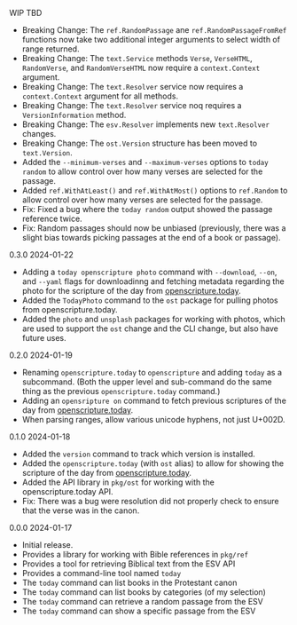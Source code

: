 WIP  TBD

 * Breaking Change: The `ref.RandomPassage` ane `ref.RandomPassageFromRef` functions now take two additional integer arguments to select width of range returned.
 * Breaking Change: The `text.Service` methods `Verse`, `VerseHTML`, `RandomVerse`, and `RandomVerseHTML` now require a `context.Context` argument.
 * Breaking Change: The `text.Resolver` service now requires a `context.Context` argument for all methods.
 * Breaking Change: The `text.Resolver` service noq requires a `VersionInformation` method.
 * Breaking Change: The `esv.Resolver` implements new `text.Resolver` changes.
 * Breaking Change: The `ost.Version` structure has been moved to `text.Version`.
 * Added the `--minimum-verses` and `--maximum-verses` options to `today random` to allow control over how many verses are selected for the passage.
 * Added `ref.WithAtLeast()` and `ref.WithAtMost()` options to `ref.Random` to allow control over how many verses are selected for the passage.
 * Fix: Fixed a bug where the `today random` output showed the passage reference twice.
 * Fix: Random passages should now be unbiased (previously, there was a slight bias towards picking passages at the end of a book or passage).

0.3.0  2024-01-22

 * Adding a `today openscripture photo` command with `--download`, `--on`, and `--yaml` flags for downloadinng and fetching metadata regarding the photo for the scripture of the day from [openscripture.today](https://openscripture.today).
 * Added the `TodayPhoto` command to the `ost` package for pulling photos from openscripture.today.
 * Added the `photo` and `unsplash` packages for working with photos, which are used to support the `ost` change and the CLI change, but also have future uses.

0.2.0  2024-01-19

 * Renaming `openscripture.today` to `openscripture` and adding `today` as a subcommand. (Both the upper level and sub-command do the same thing as the previous `openscripture.today` command.)
 * Adding an `opensripture on` command to fetch previous scriptures of the day from [openscripture.today](https://openscripture.today).
 * When parsing ranges, allow various unicode hyphens, not just U+002D.

0.1.0  2024-01-18

 * Added the `version` command to track which version is installed.
 * Added the `openscripture.today` (with `ost` alias) to allow for showing the scripture of the day from [openscripture.today](https://openscripture.today).
 * Added the API library in `pkg/ost` for working with the openscripture.today API.
 * Fix: There was a bug were resolution did not properly check to ensure that the verse was in the canon.

0.0.0  2024-01-17

 * Initial release.
 * Provides a library for working with Bible references in `pkg/ref`
 * Provides a tool for retrieving Biblical text from the ESV API
 * Provides a command-line tool named `today`
 * The `today` command can list books in the Protestant canon
 * The `today` command can list books by categories (of my selection)
 * The `today` command can retrieve a random passage from the ESV
 * The `today` command can show a specific passage from the ESV
